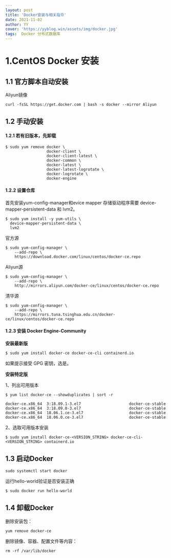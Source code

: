 ```yaml
---
layout: post
title: 'Docker安装与相关指令'
date: 2021-11-02
author: YY
cover: 'https://yyblog.win/assets/img/docker.jpg'
tags:  Docker 分布式数据库
---
```




# 1.CentOS Docker 安装

## 1.1 官方脚本自动安装

Aliyun镜像

`curl -fsSL https://get.docker.com | bash -s docker --mirror Aliyun`

## 1.2 手动安装

#### 1.2.1 若有旧版本，先卸载

```shell
$ sudo yum remove docker \
                  docker-client \
                  docker-client-latest \
                  docker-common \
                  docker-latest \
                  docker-latest-logrotate \
                  docker-logrotate \
                  docker-engine
```

#### 1.2.2 设置仓库

首先安装yum-config-manager和evice mapper 存储驱动程序需要 device-mapper-persistent-data 和 lvm2。

```shell
$ sudo yum install -y yum-utils \
  device-mapper-persistent-data \
  lvm2
```

官方源

```base
$ sudo yum-config-manager \
    --add-repo \
    https://download.docker.com/linux/centos/docker-ce.repo
```

Aliyun源

```shell
$ sudo yum-config-manager \
    --add-repo \
    http://mirrors.aliyun.com/docker-ce/linux/centos/docker-ce.repo
```

清华源

```shell
$ sudo yum-config-manager \
    --add-repo \
    https://mirrors.tuna.tsinghua.edu.cn/docker-ce/linux/centos/docker-ce.repo
```

#### 1.2.3 安装 Docker Engine-Community

**安装最新版**

```shell
$ sudo yum install docker-ce docker-ce-cli containerd.io
```

如果提示接受 GPG 密钥，选是。

**安装特定版**

1、列出可用版本

```shell
$ yum list docker-ce --showduplicates | sort -r

docker-ce.x86_64  3:18.09.1-3.el7                     docker-ce-stable
docker-ce.x86_64  3:18.09.0-3.el7                     docker-ce-stable
docker-ce.x86_64  18.06.1.ce-3.el7                    docker-ce-stable
docker-ce.x86_64  18.06.0.ce-3.el7                    docker-ce-stable
```

2、选取可用版本安装

```shell
$ sudo yum install docker-ce-<VERSION_STRING> docker-ce-cli-<VERSION_STRING> containerd.io
```

## 1.3 启动Docker

```shell
sudo systemctl start docker
```

运行hello-world验证是否安装正确

```shell
$ sudo docker run hello-world
```

## 1.4 卸载Docker

删除安装包：

```shell
yum remove docker-ce
```

删除镜像、容器、配置文件等内容：

```shell
rm -rf /var/lib/docker
```

